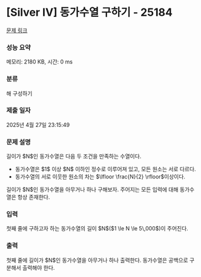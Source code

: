 # [Silver IV] 동가수열 구하기 - 25184 

[문제 링크](https://www.acmicpc.net/problem/25184) 

### 성능 요약

메모리: 2180 KB, 시간: 0 ms

### 분류

해 구성하기

### 제출 일자

2025년 4월 27일 23:15:49

### 문제 설명

<p>길이가 $N$인 동가수열은 다음 두 조건을 만족하는 수열이다.</p>

<ul>
	<li>동가수열은 $1$ 이상 $N$ 이하인 정수로 이루어져 있고, 모든 원소는 서로 다르다.</li>
	<li>동가수열의 서로 이웃한 원소의 차는 $\lfloor \frac{N}{2} \rfloor$이상이다.</li>
</ul>

<p>길이가 $N$인 동가수열을 아무거나 하나 구해보자. 주어지는 모든 입력에 대해 동가수열은 항상 존재한다.</p>

### 입력 

 <p>첫째 줄에 구하고자 하는 동가수열의 길이 $N$($1 \le N \le 5\,000$)이 주어진다.</p>

### 출력 

 <p>첫째 줄에 길이가 $N$인 동가수열을 아무거나 하나 출력한다. 동가수열은 공백으로 구분해서 출력해야 한다.</p>

